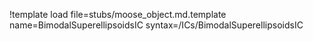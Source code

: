 !template load file=stubs/moose_object.md.template name=BimodalSuperellipsoidsIC syntax=/ICs/BimodalSuperellipsoidsIC